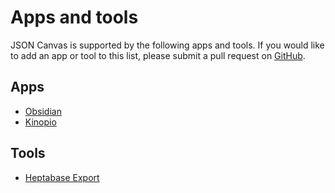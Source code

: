 # Apps and tools

JSON Canvas is supported by the following apps and tools. If you would like to add an app or tool to this list, please submit a pull request on [GitHub](https://github.com/obsidianmd/jsoncanvas).

## Apps

- [Obsidian](https://obsidian.md/)
- [Kinopio](https://kinopio.club/)

## Tools

- [Heptabase Export](https://github.com/link-ding/Heptabase-Export)